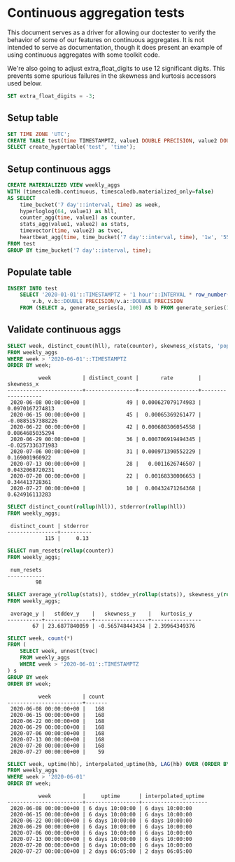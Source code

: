 # Continuous aggregation tests

This document serves as a driver for allowing our doctester to verify the behavior of some of our features on continuous aggregates.  It is not intended to serve as documentation, though it does present an example of using continuous aggregates with some toolkit code.

We're also going to adjust extra_float_digits to use 12 significant digits.  This prevents some spurious failures in the skewness and kurtosis accessors used below.
```SQL ,non-transactional,ignore-output
SET extra_float_digits = -3;
```

## Setup table
```SQL ,non-transactional,ignore-output
SET TIME ZONE 'UTC';
CREATE TABLE test(time TIMESTAMPTZ, value1 DOUBLE PRECISION, value2 DOUBLE PRECISION);
SELECT create_hypertable('test', 'time');
```

## Setup continuous aggs
```SQL ,non-transactional,ignore-output
CREATE MATERIALIZED VIEW weekly_aggs
WITH (timescaledb.continuous, timescaledb.materialized_only=false)
AS SELECT
    time_bucket('7 day'::interval, time) as week,
    hyperloglog(64, value1) as hll,
    counter_agg(time, value1) as counter,
    stats_agg(value1, value2) as stats,
    timevector(time, value2) as tvec,
    heartbeat_agg(time, time_bucket('7 day'::interval, time), '1w', '55m') as hb
FROM test
GROUP BY time_bucket('7 day'::interval, time);
```

## Populate table

```SQL ,non-transactional,ignore-output
INSERT INTO test
    SELECT '2020-01-01'::TIMESTAMPTZ + '1 hour'::INTERVAL * row_number() OVER (),
        v.b, v.b::DOUBLE PRECISION/v.a::DOUBLE PRECISION
    FROM (SELECT a, generate_series(a, 100) AS b FROM generate_series(1, 100) a) v;
```

## Validate continuous aggs

```SQL
SELECT week, distinct_count(hll), rate(counter), skewness_x(stats, 'population')
FROM weekly_aggs
WHERE week > '2020-06-01'::TIMESTAMPTZ
ORDER BY week;
```

```output
          week          | distinct_count |       rate        |    skewness_x
------------------------+----------------+-------------------+-------------------
 2020-06-08 00:00:00+00 |             49 | 0.000627079174983 |  0.0970167274813
 2020-06-15 00:00:00+00 |             45 |  0.00065369261477 | -0.0885157388226
 2020-06-22 00:00:00+00 |             42 | 0.000680306054558 |  0.0864685035294
 2020-06-29 00:00:00+00 |             36 | 0.000706919494345 | -0.0257336371983
 2020-07-06 00:00:00+00 |             31 | 0.000971390552229 |   0.169001960922
 2020-07-13 00:00:00+00 |             28 |   0.0011626746507 |  0.0432068720231
 2020-07-20 00:00:00+00 |             22 |  0.00168330006653 |   0.344413728361
 2020-07-27 00:00:00+00 |             10 |  0.00432471264368 |   0.624916113283
```

```SQL
SELECT distinct_count(rollup(hll)), stderror(rollup(hll))
FROM weekly_aggs;
```

```output
 distinct_count | stderror
----------------+----------
            115 |     0.13
```

```SQL
SELECT num_resets(rollup(counter))
FROM weekly_aggs;
```

```output
 num_resets
------------
         98
```

```SQL
SELECT average_y(rollup(stats)), stddev_y(rollup(stats)), skewness_y(rollup(stats), 'population'), kurtosis_y(rollup(stats), 'population')
FROM weekly_aggs;
```

```output
 average_y |   stddev_y    |   skewness_y    |   kurtosis_y
-----------+---------------+-----------------+----------------
        67 | 23.6877840059 | -0.565748443434 | 2.39964349376
```

```SQL
SELECT week, count(*)
FROM (
    SELECT week, unnest(tvec)
    FROM weekly_aggs
    WHERE week > '2020-06-01'::TIMESTAMPTZ
) s
GROUP BY week
ORDER BY week;
```
```output
          week          | count 
------------------------+-------
 2020-06-08 00:00:00+00 |   168
 2020-06-15 00:00:00+00 |   168
 2020-06-22 00:00:00+00 |   168
 2020-06-29 00:00:00+00 |   168
 2020-07-06 00:00:00+00 |   168
 2020-07-13 00:00:00+00 |   168
 2020-07-20 00:00:00+00 |   168
 2020-07-27 00:00:00+00 |    59
```

```SQL
SELECT week, uptime(hb), interpolated_uptime(hb, LAG(hb) OVER (ORDER BY week))
FROM weekly_aggs
WHERE week > '2020-06-01'
ORDER BY week;
```
```output
          week          |     uptime      | interpolated_uptime 
------------------------+-----------------+---------------------
 2020-06-08 00:00:00+00 | 6 days 10:00:00 | 6 days 10:00:00
 2020-06-15 00:00:00+00 | 6 days 10:00:00 | 6 days 10:00:00
 2020-06-22 00:00:00+00 | 6 days 10:00:00 | 6 days 10:00:00
 2020-06-29 00:00:00+00 | 6 days 10:00:00 | 6 days 10:00:00
 2020-07-06 00:00:00+00 | 6 days 10:00:00 | 6 days 10:00:00
 2020-07-13 00:00:00+00 | 6 days 10:00:00 | 6 days 10:00:00
 2020-07-20 00:00:00+00 | 6 days 10:00:00 | 6 days 10:00:00
 2020-07-27 00:00:00+00 | 2 days 06:05:00 | 2 days 06:05:00
```
